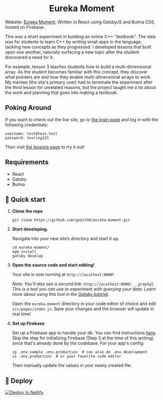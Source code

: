 <h1 align="center">
  Eureka Moment
</h1>

Website: <a href="https://eureka-moment.web.app/" target="_blank">Eureka Moment</a>. Written in React using GatsbyJS and Bulma CSS, hosted on Firebase.

This was a short experiment in building an online C++ "textbook". The idea was for students to learn C++ by writing small apps in the language, tackling new concepts as they progressed. I developed lessons that built upon one another, naturally surfacing a new topic after the student discovered a need for it. 

For example, lesson 3 teaches students how to build a multi-dimensional array. As the student becomes familiar with this concept, they discover what pointers are and how they enable multi-dimensional arrays to work. My mentee (the site's primary user) had to terminate the experiment after the third lesson for unrelated reasons, but the project taught me a lot about the work and planning that goes into making a textbook.

## Poking Around

If you want to check out the live site, go to <a href="https://eureka-moment.web.app/account" target="_blank">the login page</a> and log in with the following credentials:
```
username: test@test.test
password: testing123
```

Then visit <a href="https://eureka-moment.web.app/lessons" target="_blank">the lessons page</a> to try it out!

## Requirements

- React
- Gatsby
- Bulma

## 🚀 Quick start

1.  **Clone the repo**

    ```shell
    git clone https://github.com/godith0/eureka-moment.git
    ```

1.  **Start developing.**

    Navigate into your new site’s directory and start it up.

    ```shell
    cd eureka-moment/
    npm install
    gatsby develop
    ```
    
1.  **Open the source code and start editing!**

    Your site is now running at `http://localhost:8000`!

    _Note: You'll also see a second link: _`http://localhost:8000/___graphql`_. This is a tool you can use to experiment with querying your data. Learn more about using this tool in the [Gatsby tutorial](https://www.gatsbyjs.org/tutorial/part-five/#introducing-graphiql)._

    Open the `eureka-moment` directory in your code editor of choice and edit `src/pages/index.js`. Save your changes and the browser will update in real time!
    
1.  **Set up Firebase**
    
    Set up a Firebase app to handle your db. You can find instructions [here](https://firebase.google.com/docs/web/setup). Skip the step for initializing Firebase (Step 3 at the time of this writing), since that's already done by the codebase. For your app's config: 
    
    ```shell
    cp .env.sample .env.production  # can also do .env.development
    vi .env.production  # or your favorite code editor
    ```
    
    Then manually update the values in your newly created file. 

## 💫 Deploy

[![Deploy to Netlify](https://www.netlify.com/img/deploy/button.svg)](https://app.netlify.com/start/deploy?repository=https://github.com/gatsbyjs/gatsby-starter-default)
